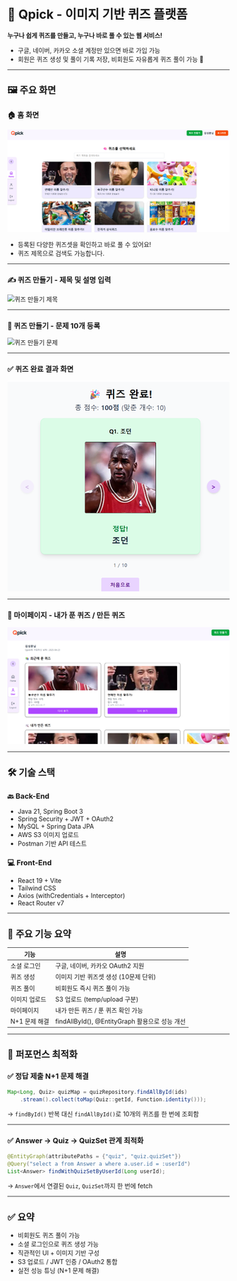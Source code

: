 # 🎯 Qpick - 이미지 기반 퀴즈 플랫폼

**누구나 쉽게 퀴즈를 만들고, 누구나 바로 풀 수 있는 웹 서비스!**  
- 구글, 네이버, 카카오 소셜 계정만 있으면 바로 가입 가능  
- 회원은 퀴즈 생성 및 풀이 기록 저장, 비회원도 자유롭게 퀴즈 풀이 가능 🎉

---

## 🖼️ 주요 화면

### 🏠 홈 화면

![홈](./images/home.png)

- 등록된 다양한 퀴즈셋을 확인하고 바로 풀 수 있어요!
- 퀴즈 제목으로 검색도 가능합니다.

---

### ✍️ 퀴즈 만들기 - 제목 및 설명 입력

![퀴즈 만들기 제목](./images/create-title.png)

---

### 📸 퀴즈 만들기 - 문제 10개 등록

![퀴즈 만들기 문제](./images/create-questions.png)

---

### ✅ 퀴즈 완료 결과 화면

![결과](./images/result.png)

---

### 👤 마이페이지 - 내가 푼 퀴즈 / 만든 퀴즈

![마이페이지](./images/mypage.png)

---

## 🛠️ 기술 스택

### 🔙 Back-End
- Java 21, Spring Boot 3
- Spring Security + JWT + OAuth2
- MySQL + Spring Data JPA
- AWS S3 이미지 업로드
- Postman 기반 API 테스트

### 💻 Front-End
- React 19 + Vite
- Tailwind CSS
- Axios (withCredentials + Interceptor)
- React Router v7

---

## 🧩 주요 기능 요약

| 기능               | 설명                                                  |
|------------------|------------------------------------------------------|
| 소셜 로그인         | 구글, 네이버, 카카오 OAuth2 지원                       |
| 퀴즈 생성           | 이미지 기반 퀴즈셋 생성 (10문제 단위)                    |
| 퀴즈 풀이           | 비회원도 즉시 퀴즈 풀이 가능                             |
| 이미지 업로드       | S3 업로드 (temp/upload 구분)                            |
| 마이페이지          | 내가 만든 퀴즈 / 푼 퀴즈 확인 가능                        |
| N+1 문제 해결       | findAllById(), @EntityGraph 활용으로 성능 개선           |

---

## 🚀 퍼포먼스 최적화

### ✅ 정답 제출 N+1 문제 해결

```java
Map<Long, Quiz> quizMap = quizRepository.findAllById(ids)
    .stream().collect(toMap(Quiz::getId, Function.identity()));
```

→ `findById()` 반복 대신 `findAllById()`로 10개의 퀴즈를 한 번에 조회함

---

### ✅ Answer → Quiz → QuizSet 관계 최적화

```java
@EntityGraph(attributePaths = {"quiz", "quiz.quizSet"})
@Query("select a from Answer a where a.user.id = :userId")
List<Answer> findWithQuizSetByUserId(Long userId);
```

→ `Answer`에서 연결된 `Quiz`, `QuizSet`까지 한 번에 fetch

---

## ✅ 요약

* 비회원도 퀴즈 풀이 가능
* 소셜 로그인으로 퀴즈 생성 가능
* 직관적인 UI + 이미지 기반 구성
* S3 업로드 / JWT 인증 / OAuth2 통합
* 실전 성능 튜닝 (N+1 문제 해결)

